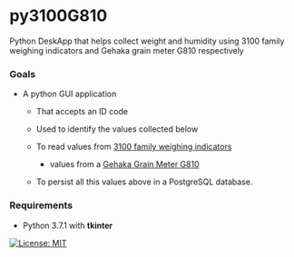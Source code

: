 # py3100G810
Python DeskApp that helps collect weight and humidity using 3100 family weighing indicators and Gehaka grain meter G810 respectively

### Goals
* A python GUI application

  * That accepts an ID code
  * Used to identify the values collected below

  * To read values from [3100 family weighing indicators](http://www.alfainstrumentos.com.br/produto/linha-3100-cs-painel/)
    * values from a [Gehaka Grain Meter G810](https://www.gehaka.com.br/produtos/linha-agricola/medidor-de-umidade-de-graos-de-bancada/g810-std)

  * To persist all this values above in a PostgreSQL database.

### Requirements
* Python 3.7.1 with **tkinter**

[![License: MIT](https://img.shields.io/badge/License-MIT-yellow.svg)](https://opensource.org/licenses/MIT)